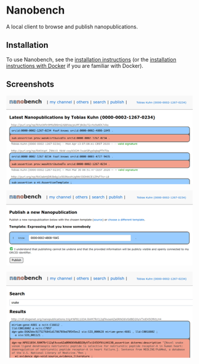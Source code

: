 Nanobench
=========

A local client to browse and publish nanopublications.


## Installation

To use Nanobench, see the [installation instructions](INSTALL.md) (or the [installation instructions with Docker](INSTALL-with-Docker.md) if you are familiar with Docker).


## Screenshots

![screenshot 1](screenshot1.png)

![screenshot 2](screenshot2.png)

![screenshot 3](screenshot3.png)
